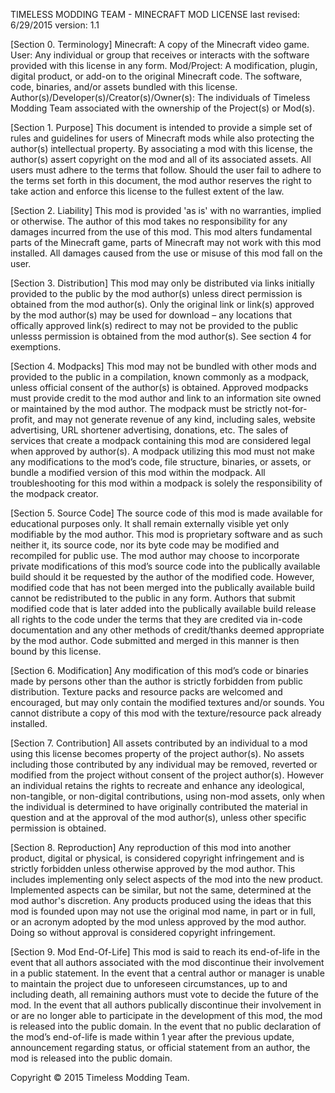TIMELESS MODDING TEAM - MINECRAFT MOD LICENSE last revised: 6/29/2015 version: 1.1

[Section 0. Terminology] Minecraft: A copy of the Minecraft video game. User: Any individual or group that receives or interacts with the software provided with this license in any form. Mod/Project: A modification, plugin, digital product, or add-on to the original Minecraft code. The software, code, binaries, and/or assets bundled with this license. Author(s)/Developer(s)/Creator(s)/Owner(s): The individuals of Timeless Modding Team associated with the ownership of the Project(s) or Mod(s).

[Section 1. Purpose] This document is intended to provide a simple set of rules and guidelines for users of Minecraft mods while also protecting the author(s) intellectual property. By associating a mod with this license, the author(s) assert copyright on the mod and all of its associated assets. All users must adhere to the terms that follow. Should the user fail to adhere to the terms set forth in this document, the mod author reserves the right to take action and enforce this license to the fullest extent of the law.

[Section 2. Liability] This mod is provided 'as is' with no warranties, implied or otherwise. The author of this mod takes no responsibility for any damages incurred from the use of this mod. This mod alters fundamental parts of the Minecraft game, parts of Minecraft may not work with this mod installed. All damages caused from the use or misuse of this mod fall on the user.

[Section 3. Distribution] This mod may only be distributed via links initially provided to the public by the mod author(s) unless direct permission is obtained from the mod author(s). Only the original link or link(s) approved by the mod author(s) may be used for download – any locations that offically approved link(s) redirect to may not be provided to the public unlesss permission is obtained from the mod author(s). See section 4 for exemptions.

[Section 4. Modpacks] This mod may not be bundled with other mods and provided to the public in a compilation, known commonly as a modpack, unless official consent of the author(s) is obtained. Approved modpacks must provide credit to the mod author and link to an information site owned or maintained by the mod author. The modpack must be strictly not-for-profit, and may not generate revenue of any kind, including sales, website advertising, URL shortener advertising, donations, etc. The sales of services that create a modpack containing this mod are considered legal when approved by author(s). A modpack utilizing this mod must not make any modifications to the mod’s code, file structure, binaries, or assets, or bundle a modified version of this mod within the modpack. All troubleshooting for this mod within a modpack is solely the responsibility of the modpack creator.

[Section 5. Source Code] The source code of this mod is made available for educational purposes only. It shall remain externally visible yet only modifiable by the mod author. This mod is proprietary software and as such neither it, its source code, nor its byte code may be modified and recompiled for public use. The mod author may choose to incorporate private modifications of this mod’s source code into the publically available build should it be requested by the author of the modified code. However, modified code that has not been merged into the publically available build cannot be redistributed to the public in any form. Authors that submit modified code that is later added into the publically available build release all rights to the code under the terms that they are credited via in-code documentation and any other methods of credit/thanks deemed appropriate by the mod author. Code submitted and merged in this manner is then bound by this license.

[Section 6. Modification] Any modification of this mod’s code or binaries made by persons other than the author is strictly forbidden from public distribution. Texture packs and resource packs are welcomed and encouraged, but may only contain the modified textures and/or sounds. You cannot distribute a copy of this mod with the texture/resource pack already installed.

[Section 7. Contribution] All assets contributed by an individual to a mod using this license becomes property of the project author(s). No assets including those contributed by any individual may be removed, reverted or modified from the project without consent of the project author(s). However an individual retains the rights to recreate and enhance any ideological, non-tangible, or non-digital contributions, using non-mod assets, only when the individual is determined to have originally contributed the material in question and at the approval of the mod author(s), unless other specific permission is obtained.

[Section 8. Reproduction] Any reproduction of this mod into another product, digital or physical, is considered copyright infringement and is strictly forbidden unless otherwise approved by the mod author. This includes implementing only select aspects of the mod into the new product. Implemented aspects can be similar, but not the same, determined at the mod author's discretion. Any products produced using the ideas that this mod is founded upon may not use the original mod name, in part or in full, or an acronym adopted by the mod unless approved by the mod author. Doing so without approval is considered copyright infringement.

[Section 9. Mod End-Of-Life] This mod is said to reach its end-of-life in the event that all authors associated with the mod discontinue their involvement in a public statement. In the event that a central author or manager is unable to maintain the project due to unforeseen circumstances, up to and including death, all remaining authors must vote to decide the future of the mod. In the event that all authors publically discontinue their involvement in or are no longer able to participate in the development of this mod, the mod is released into the public domain. In the event that no public declaration of the mod’s end-of-life is made within 1 year after the previous update, announcement regarding status, or official statement from an author, the mod is released into the public domain.

Copyright © 2015 Timeless Modding Team.
